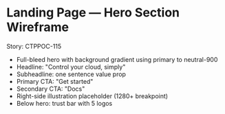 # Landing Page — Hero Section Wireframe

Story: CTPPOC-115

- Full-bleed hero with background gradient using primary to neutral-900
- Headline: "Control your cloud, simply"
- Subheadline: one sentence value prop
- Primary CTA: "Get started"
- Secondary CTA: "Docs"
- Right-side illustration placeholder (1280+ breakpoint)
- Below hero: trust bar with 5 logos
